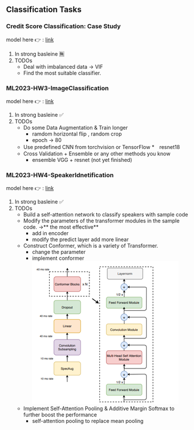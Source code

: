 ## Classification Tasks
### Credit Score Classification: Case Study
model here :point_right: : [link]()
1. In strong basleine :u7121:
2. TODOs
   * Deal with imbalanced data -> VIF
   * Find the most suitable classifier.
### ML2023-HW3-ImageClassification
model here :point_right: : [link](https://github.com/stephanie0324/ML_practrice/blob/master/Classification/ML2023-HW3-ImageClassification.ipynb)
1. In strong basleine :white_check_mark:
2. TODOs
   * Do some Data Augmentation & Train longer
      * ramdom horizontal flip , random crop
      * epoch -> 80
   * Use predefined CNN from torchvision or TensorFlow 
      *　resnet18
   * Cross Validation + Ensemble or any other methods you know
      * ensemble VGG + resnet (not yet finished)
### ML2023-HW4-SpeakerIdnetification
model here :point_right: : [link](https://github.com/stephanie0324/ML_practrice/blob/master/Classification/ML2023-HW4-SpeakerIdentification.ipynb)
1. In strong basleine :white_check_mark:
2. TODOs
   * Build a self-attention network to classify speakers with sample code
   * Modify the parameters of the transformer modules in the sample code. ->** the most effective**
      * add in encoder 
      * modify the predict layer add more linear
   * Construct Conformer, which is a variety of Transformer.
      * change the parameter 
      * implement conformer ![Conformer encoder model architecture](conformer_image.png)
   * Implement Self-Attention Pooling & Additive Margin Softmax to further boost the performance
      * self-attention pooling to replace mean pooling
